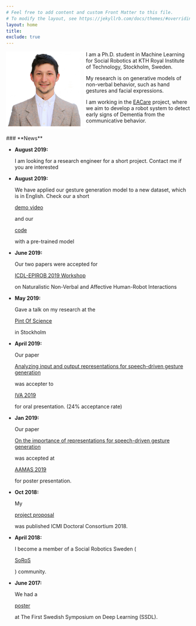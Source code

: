 ```yaml
---
# Feel free to add content and custom Front Matter to this file.
# To modify the layout, see https://jekyllrb.com/docs/themes/#overriding-theme-defaults
layout: home
title: 
exclude: true
---
```

<img style="float: left; border: 5px solid white; padding-right: 10px;" src="assets/LinkedIn_pic.jpg" height="200" alt="portrait">
I am a Ph.D. student in Machine Learning for Social Robotics at KTH Royal Institute of Technology, Stockholm, Sweden.

My research is on generative models of non-verbal behavior, such as hand gestures and facial expressions.

I am working in the [EACare](http://www.csc.kth.se/cvap/EACare/) project, where we aim to develop a robot system to detect early signs of Dementia from the communicative behavior.




<br>
### **News**

* <strong>August 2019:</strong> <p>I am looking for a research engineer for a short project. Contact me if you are interested</p>
* <strong>August 2019:</strong> <p>We have applied our gesture generation model to a new dataset, which is in English. Check our a short</p> [demo video](https://youtu.be/tQLVyTVtsSU) <p>and our</p> [code](https://github.com/Svito-zar/speech-driven-hand-gesture-generation-demo) <p>with a pre-trained model</p>
* <strong>June 2019:</strong> <p>Our two papers were accepted for</p> [ICDL-EPIROB 2019 Workshop](https://nicolas-navarro-guerrero.gitlab.io/workshop-non-verbal-human-robot-interactions-icdl-epirob-2019/) <p>on Naturalistic Non-Verbal and Affective Human-Robot Interactions</p>
* <strong>May 2019:</strong> <p>Gave a talk on my research at the</p> [Pint Of Science](http://pintofscience.se/) <p>in Stockholm</p>
* <strong>April 2019:</strong> <p>Our paper</p> [Analyzing input and output representations for speech-driven gesture generation](https://www.researchgate.net/publication/331645229_Analyzing_Input_and_Output_Representations_for_Speech-Driven_Gesture_Generation) <p>was accepter to</p> [IVA 2019](https://iva2019.sciencesconf.org/) <p>for oral presentation. (24% acceptance rate)</p>
* <strong>Jan 2019:</strong> <p>Our paper</p> [On the importance of representations for speech-driven gesture generation](http://www.ifaamas.org/Proceedings/aamas2019/pdfs/p2072.pdf) <p>was accepted at</p> [AAMAS 2019](http://aamas2019.encs.concordia.ca/) <p>for poster presentation.</p>
* <strong>Oct 2018:</strong> <p>My</p> [project proposal](https://www.researchgate.net/publication/328032360_Data_Driven_Non-Verbal_Behavior_Generation_for_Humanoid_Robots) <p>was published ICMI Doctoral Consortium 2018.</p>
* <strong>April 2018:</strong> <p>I become a member of a Social Robotics Sweden (</p>[SoRoS](https://soros-community.github.io/)<p>) community.</p>
* <strong>June 2017:</strong> <p>We had a</p> [poster](https://www.csc.kth.se/~hedvig/publications/ssdl_17.pdf) <p>at The First Swedish Symposium on Deep Learning (SSDL).</p>
